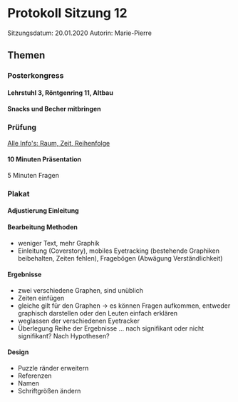# Protokoll Sitzung 12 #

Sitzungsdatum: 20.01.2020
Autorin: Marie-Pierre

## Themen ##

### Posterkongress ###

#### Lehrstuhl 3, Röntgenring 11, Altbau ####

#### Snacks und Becher mitbringen ####

### Prüfung ###

[Alle Info's: Raum, Zeit, Reihenfolge](https://grszkthfr.github.io/ws19_empra/slides/12_pruefung.html#5)


#### 10 Minuten Präsentation ####

5 Minuten Fragen

### Plakat ###

#### Adjustierung Einleitung ####

#### Bearbeitung Methoden ####

- weniger Text, mehr Graphik
- Einleitung (Coverstory), mobiles Eyetracking (bestehende Graphiken
  beibehalten, Zeiten fehlen), Fragebögen (Abwägung Verständlichkeit)

#### Ergebnisse ####

- zwei verschiedene Graphen, sind unüblich
- Zeiten einfügen
- gleiche gilt für den Graphen -> es können Fragen aufkommen, entweder graphisch
  darstellen oder den Leuten einfach erklären
- weglassen der verschiedenen Eyetracker
- Überlegung Reihe der Ergebnisse ... nach signifikant oder nicht signifikant?
  Nach Hypothesen?

#### Design ####

- Puzzle ränder erweitern
- Referenzen
- Namen
- Schriftgrößen ändern
